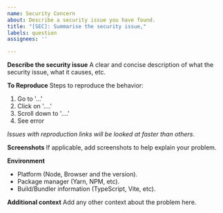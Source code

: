 ```yaml
---
name: Security Concern
about: Describe a security issue you have found.
title: "[SEC]: Summarise the security issue,"
labels: question
assignees: ''

---
```


**Describe the security issue**
A clear and concise description of what the security issue, what it causes, etc.

**To Reproduce**
Steps to reproduce the behavior:
1. Go to '...'
2. Click on '....'
3. Scroll down to '....'
4. See error

_Issues with reproduction links will be looked at faster than others._

**Screenshots**
If applicable, add screenshots to help explain your problem.

**Environment**
- Platform (Node, Browser and the version).
- Package manager (Yarn, NPM, etc).
- Build/Bundler information (TypeScript, Vite, etc).

**Additional context**
Add any other context about the problem here.
